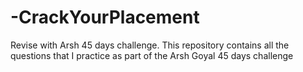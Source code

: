 # -CrackYourPlacement
Revise with Arsh 45 days challenge.
This repository contains all the questions that I practice as part of the Arsh Goyal 45 days challenge
